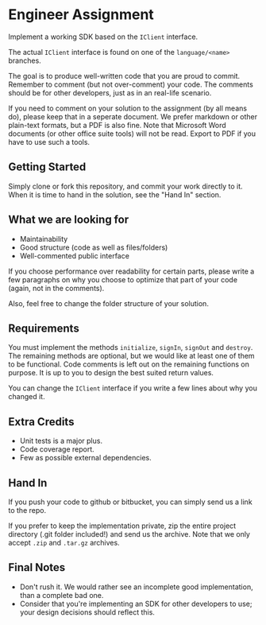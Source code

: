 Engineer Assignment
===================

Implement a working SDK based on the `IClient` interface.

The actual `IClient` interface is found on one of the `language/<name>` branches.


The goal is to produce well-written code that you are proud to commit.
Remember to comment (but not over-comment) your code.
The comments should be for other developers, just as in an real-life scenario.

If you need to comment on your solution to the assignment (by all means do),
please keep that in a seperate document.
We prefer markdown or other plain-text formats, but a PDF is also fine.
Note that Microsoft Word documents (or other office suite tools) will not be read.
Export to PDF if you have to use such a tools.



Getting Started
-----------------------

Simply clone or fork this repository, and commit your work directly to it.
When it is time to hand in the solution, see the "Hand In" section.



What we are looking for
-----------------------

- Maintainability
- Good structure (code as well as files/folders)
- Well-commented public interface

If you choose performance over readability for certain parts, please write a few paragraphs
on why you choose to optimize that part of your code (again, not in the comments).

Also, feel free to change the folder structure of your solution.



Requirements
-----------------------

You must implement the methods `initialize`, `signIn`, `signOut` and `destroy`.
The remaining methods are optional, but we would like at least one of them
to be functional.
Code comments is left out on the remaining functions on purpose. It is up to you
to design the best suited return values.

You can change the `IClient` interface if you write a few lines about why you changed it.



Extra Credits
-----------------------

- Unit tests is a major plus.
- Code coverage report.
- Few as possible external dependencies.



Hand In
-----------------------

If you push your code to github or bitbucket, you can simply send us a link to the repo.

If you prefer to keep the implementation private, zip the entire project directory (.git folder included!)
and send us the archive.
Note that we only accept `.zip` and `.tar.gz` archives.



Final Notes
-----------------------

- Don't rush it. We would rather see an incomplete good implementation, than a complete bad one.
- Consider that you're implementing an SDK for other developers to use; your design decisions should reflect this.


